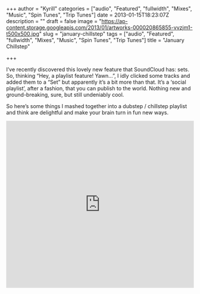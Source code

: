+++
author = "Kyrill"
categories = ["audio", "Featured", "fullwidth", "Mixes", "Music", "Spin Tunes", "Trip Tunes"]
date = 2013-01-15T18:23:07Z
description = ""
draft = false
image = "https://ap-content.storage.googleapis.com/2013/01/artworks-000020865855-vvzjm1-t500x500.jpg"
slug = "january-chillstep"
tags = ["audio", "Featured", "fullwidth", "Mixes", "Music", "Spin Tunes", "Trip Tunes"]
title = "January Chillstep"

+++


I’ve recently discovered this lovely new feature that SoundCloud has: sets. So, thinking “Hey, a playlist feature! Yawn…”, I idly clicked some tracks and added them to a “Set” but apparently it’s a bit more than that. It’s a ‘social playlist’, after a fashion, that you can publish to the world. Nothing new and ground-breaking, sure, but still undeniably cool.

So here’s some things I mashed together into a dubstep / chillstep playlist and think are delightful and make your brain turn in fun new ways.

<iframe frameborder="no" height="450" scrolling="no" src="https://w.soundcloud.com/player/?url=http%3A%2F%2Fapi.soundcloud.com%2Fplaylists%2F3087965&visual=true" width="100%"></iframe>

